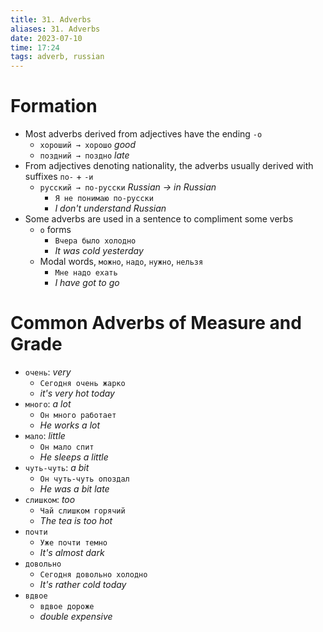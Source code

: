 ```yaml
---
title: 31. Adverbs
aliases: 31. Adverbs
date: 2023-07-10
time: 17:24
tags: adverb, russian
---
```


# Formation
- Most adverbs derived from adjectives have the ending `-о`
	- `хороший → хорошо` *good*
	- `поздний → поздно` *late*
- From adjectives denoting nationality, the adverbs usually derived with suffixes `по-` + `-и`
	- `русский → по-русски` *Russian → in Russian*
		- `Я не понимаю по-русски`
		- *I don't understand Russian*
- Some adverbs are used in a sentence to compliment some verbs
	- `о` forms
		- `Вчера было холодно`
		- *It was cold yesterday*
	- Modal words, `можно`, `надо`, `нужно`, `нельзя`
		- `Мне надо ехать`
		- *I have got to go*

# Common Adverbs of Measure and Grade
- `очень`: *very*
	- `Сегодня очень жарко`
	- *it's very hot today*
- `много`: *a lot*
	- `Он много работает`
	- *He works a lot*
- `мало`: *little*
	- `Он мало спит`
	- *He sleeps a little*
- `чуть-чуть`: *a bit*
	- `Он чуть-чуть опоздал`
	- *He was a bit late*
- `слишком`: *too*
	- `Чай слишком горячий`
	- *The tea is too hot*
- `почти`
	- `Уже почти темно`
	- *It's almost dark*
- `довольно`
	- `Сегодня довольно холодно`
	- *It's rather cold today*
- `вдвое`
	- `вдвое дороже`
	- *double expensive*